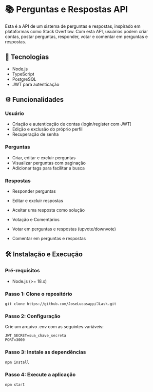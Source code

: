 # 📚 Perguntas e Respostas API
Esta é a API de um sistema de perguntas e respostas, inspirado em plataformas como Stack Overflow. Com esta API, usuários podem criar contas, postar perguntas, responder, votar e comentar em perguntas e respostas.

## 🚀 Tecnologias
 - Node.js
 - TypeScript
 - PostgreSQL
 - JWT para autenticação

## ⚙️ Funcionalidades
### Usuário

 - Criação e autenticação de contas (login/register com JWT)
 - Edição e exclusão do próprio perfil
 - Recuperação de senha

### Perguntas

 - Criar, editar e excluir perguntas
 - Visualizar perguntas com paginação
 - Adicionar tags para facilitar a busca

### Respostas

 - Responder perguntas
 - Editar e excluir respostas
 - Aceitar uma resposta como solução
 - Votação e Comentários

 - Votar em perguntas e respostas (upvote/downvote)
 - Comentar em perguntas e respostas

## 🛠️ Instalação e Execução
### Pré-requisitos
 - Node.js (>= 18.x)

### Passo 1: Clone o repositório

```
git clone https://github.com/JoseLucasapp/JLask.git
```

### Passo 2: Configuração
Crie um arquivo .env com as seguintes variáveis:

```
JWT_SECRET=sua_chave_secreta  
PORT=3000  
```

### Passo 3: Instale as dependências

```
npm install
```

### Passo 4: Execute a aplicação

```
npm start
```
